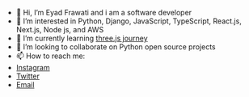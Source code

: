 - 👋 Hi, I’m Eyad Frawati and i am a software developer
- 👀 I’m interested in Python, Django, JavaScript, TypeScript, React.js, Next.js, Node js, and AWS
- 🌱 I’m currently learning [three.js journey](https://threejs-journey.com/)
- 💞️ I’m looking to collaborate on Python open source projects
- 📫 How to reach me:
- [Instagram](https://www.instagram.com/iyadfa/)
- [Twitter](https://twitter.com/Iyadfarawati)
- [Email](mailto:eyad.frawati@gmail.com)

<!---
IyadFa/IyadFa is a ✨ special ✨ repository because its `README.md` (this file) appears on your GitHub profile.
You can click the Preview link to take a look at your changes.
--->
